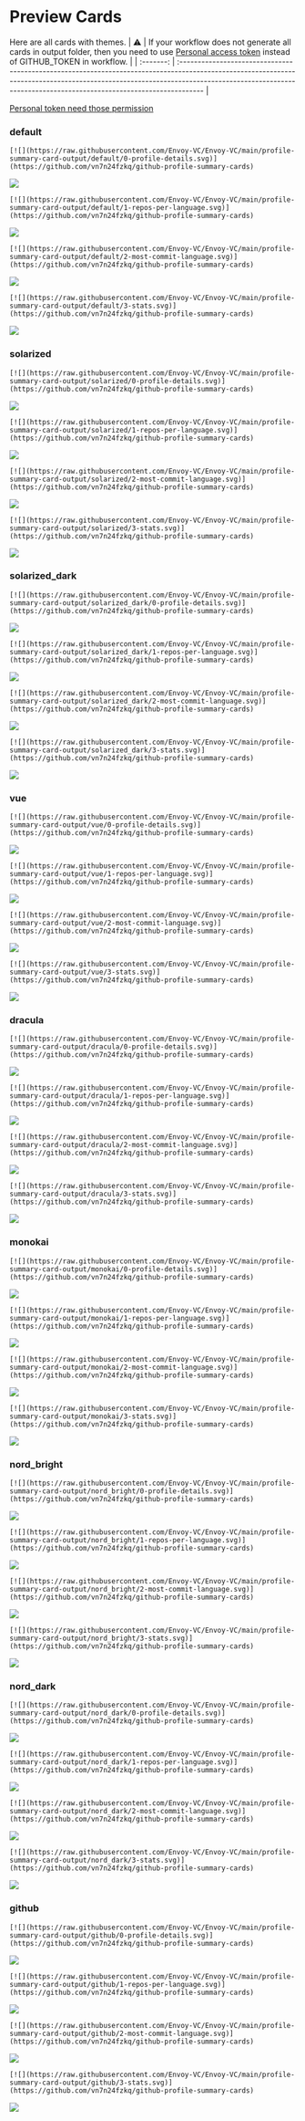 
# Preview Cards

Here are all cards with themes.
| :warning: | If your workflow does not generate all cards in output folder, then you need to use [Personal access token](https://docs.github.com/en/actions/configuring-and-managing-workflows/creating-and-storing-encrypted-secrets) instead of GITHUB_TOKEN in workflow. |
| :-------: | :------------------------------------------------------------------------------------------------------------------------------------------------------------------------------------------------------------------------------------------------ |

[Personal token need those permission](https://github.com/vn7n24fzkq/github-profile-summary-cards/wiki/Personal-access-token-permissions)


### default


```
[![](https://raw.githubusercontent.com/Envoy-VC/Envoy-VC/main/profile-summary-card-output/default/0-profile-details.svg)](https://github.com/vn7n24fzkq/github-profile-summary-cards)
```
![](https://raw.githubusercontent.com/Envoy-VC/Envoy-VC/main/profile-summary-card-output/default/0-profile-details.svg)


```
[![](https://raw.githubusercontent.com/Envoy-VC/Envoy-VC/main/profile-summary-card-output/default/1-repos-per-language.svg)](https://github.com/vn7n24fzkq/github-profile-summary-cards)
```
![](https://raw.githubusercontent.com/Envoy-VC/Envoy-VC/main/profile-summary-card-output/default/1-repos-per-language.svg)


```
[![](https://raw.githubusercontent.com/Envoy-VC/Envoy-VC/main/profile-summary-card-output/default/2-most-commit-language.svg)](https://github.com/vn7n24fzkq/github-profile-summary-cards)
```
![](https://raw.githubusercontent.com/Envoy-VC/Envoy-VC/main/profile-summary-card-output/default/2-most-commit-language.svg)


```
[![](https://raw.githubusercontent.com/Envoy-VC/Envoy-VC/main/profile-summary-card-output/default/3-stats.svg)](https://github.com/vn7n24fzkq/github-profile-summary-cards)
```
![](https://raw.githubusercontent.com/Envoy-VC/Envoy-VC/main/profile-summary-card-output/default/3-stats.svg)


### solarized


```
[![](https://raw.githubusercontent.com/Envoy-VC/Envoy-VC/main/profile-summary-card-output/solarized/0-profile-details.svg)](https://github.com/vn7n24fzkq/github-profile-summary-cards)
```
![](https://raw.githubusercontent.com/Envoy-VC/Envoy-VC/main/profile-summary-card-output/solarized/0-profile-details.svg)


```
[![](https://raw.githubusercontent.com/Envoy-VC/Envoy-VC/main/profile-summary-card-output/solarized/1-repos-per-language.svg)](https://github.com/vn7n24fzkq/github-profile-summary-cards)
```
![](https://raw.githubusercontent.com/Envoy-VC/Envoy-VC/main/profile-summary-card-output/solarized/1-repos-per-language.svg)


```
[![](https://raw.githubusercontent.com/Envoy-VC/Envoy-VC/main/profile-summary-card-output/solarized/2-most-commit-language.svg)](https://github.com/vn7n24fzkq/github-profile-summary-cards)
```
![](https://raw.githubusercontent.com/Envoy-VC/Envoy-VC/main/profile-summary-card-output/solarized/2-most-commit-language.svg)


```
[![](https://raw.githubusercontent.com/Envoy-VC/Envoy-VC/main/profile-summary-card-output/solarized/3-stats.svg)](https://github.com/vn7n24fzkq/github-profile-summary-cards)
```
![](https://raw.githubusercontent.com/Envoy-VC/Envoy-VC/main/profile-summary-card-output/solarized/3-stats.svg)


### solarized_dark


```
[![](https://raw.githubusercontent.com/Envoy-VC/Envoy-VC/main/profile-summary-card-output/solarized_dark/0-profile-details.svg)](https://github.com/vn7n24fzkq/github-profile-summary-cards)
```
![](https://raw.githubusercontent.com/Envoy-VC/Envoy-VC/main/profile-summary-card-output/solarized_dark/0-profile-details.svg)


```
[![](https://raw.githubusercontent.com/Envoy-VC/Envoy-VC/main/profile-summary-card-output/solarized_dark/1-repos-per-language.svg)](https://github.com/vn7n24fzkq/github-profile-summary-cards)
```
![](https://raw.githubusercontent.com/Envoy-VC/Envoy-VC/main/profile-summary-card-output/solarized_dark/1-repos-per-language.svg)


```
[![](https://raw.githubusercontent.com/Envoy-VC/Envoy-VC/main/profile-summary-card-output/solarized_dark/2-most-commit-language.svg)](https://github.com/vn7n24fzkq/github-profile-summary-cards)
```
![](https://raw.githubusercontent.com/Envoy-VC/Envoy-VC/main/profile-summary-card-output/solarized_dark/2-most-commit-language.svg)


```
[![](https://raw.githubusercontent.com/Envoy-VC/Envoy-VC/main/profile-summary-card-output/solarized_dark/3-stats.svg)](https://github.com/vn7n24fzkq/github-profile-summary-cards)
```
![](https://raw.githubusercontent.com/Envoy-VC/Envoy-VC/main/profile-summary-card-output/solarized_dark/3-stats.svg)


### vue


```
[![](https://raw.githubusercontent.com/Envoy-VC/Envoy-VC/main/profile-summary-card-output/vue/0-profile-details.svg)](https://github.com/vn7n24fzkq/github-profile-summary-cards)
```
![](https://raw.githubusercontent.com/Envoy-VC/Envoy-VC/main/profile-summary-card-output/vue/0-profile-details.svg)


```
[![](https://raw.githubusercontent.com/Envoy-VC/Envoy-VC/main/profile-summary-card-output/vue/1-repos-per-language.svg)](https://github.com/vn7n24fzkq/github-profile-summary-cards)
```
![](https://raw.githubusercontent.com/Envoy-VC/Envoy-VC/main/profile-summary-card-output/vue/1-repos-per-language.svg)


```
[![](https://raw.githubusercontent.com/Envoy-VC/Envoy-VC/main/profile-summary-card-output/vue/2-most-commit-language.svg)](https://github.com/vn7n24fzkq/github-profile-summary-cards)
```
![](https://raw.githubusercontent.com/Envoy-VC/Envoy-VC/main/profile-summary-card-output/vue/2-most-commit-language.svg)


```
[![](https://raw.githubusercontent.com/Envoy-VC/Envoy-VC/main/profile-summary-card-output/vue/3-stats.svg)](https://github.com/vn7n24fzkq/github-profile-summary-cards)
```
![](https://raw.githubusercontent.com/Envoy-VC/Envoy-VC/main/profile-summary-card-output/vue/3-stats.svg)


### dracula


```
[![](https://raw.githubusercontent.com/Envoy-VC/Envoy-VC/main/profile-summary-card-output/dracula/0-profile-details.svg)](https://github.com/vn7n24fzkq/github-profile-summary-cards)
```
![](https://raw.githubusercontent.com/Envoy-VC/Envoy-VC/main/profile-summary-card-output/dracula/0-profile-details.svg)


```
[![](https://raw.githubusercontent.com/Envoy-VC/Envoy-VC/main/profile-summary-card-output/dracula/1-repos-per-language.svg)](https://github.com/vn7n24fzkq/github-profile-summary-cards)
```
![](https://raw.githubusercontent.com/Envoy-VC/Envoy-VC/main/profile-summary-card-output/dracula/1-repos-per-language.svg)


```
[![](https://raw.githubusercontent.com/Envoy-VC/Envoy-VC/main/profile-summary-card-output/dracula/2-most-commit-language.svg)](https://github.com/vn7n24fzkq/github-profile-summary-cards)
```
![](https://raw.githubusercontent.com/Envoy-VC/Envoy-VC/main/profile-summary-card-output/dracula/2-most-commit-language.svg)


```
[![](https://raw.githubusercontent.com/Envoy-VC/Envoy-VC/main/profile-summary-card-output/dracula/3-stats.svg)](https://github.com/vn7n24fzkq/github-profile-summary-cards)
```
![](https://raw.githubusercontent.com/Envoy-VC/Envoy-VC/main/profile-summary-card-output/dracula/3-stats.svg)


### monokai


```
[![](https://raw.githubusercontent.com/Envoy-VC/Envoy-VC/main/profile-summary-card-output/monokai/0-profile-details.svg)](https://github.com/vn7n24fzkq/github-profile-summary-cards)
```
![](https://raw.githubusercontent.com/Envoy-VC/Envoy-VC/main/profile-summary-card-output/monokai/0-profile-details.svg)


```
[![](https://raw.githubusercontent.com/Envoy-VC/Envoy-VC/main/profile-summary-card-output/monokai/1-repos-per-language.svg)](https://github.com/vn7n24fzkq/github-profile-summary-cards)
```
![](https://raw.githubusercontent.com/Envoy-VC/Envoy-VC/main/profile-summary-card-output/monokai/1-repos-per-language.svg)


```
[![](https://raw.githubusercontent.com/Envoy-VC/Envoy-VC/main/profile-summary-card-output/monokai/2-most-commit-language.svg)](https://github.com/vn7n24fzkq/github-profile-summary-cards)
```
![](https://raw.githubusercontent.com/Envoy-VC/Envoy-VC/main/profile-summary-card-output/monokai/2-most-commit-language.svg)


```
[![](https://raw.githubusercontent.com/Envoy-VC/Envoy-VC/main/profile-summary-card-output/monokai/3-stats.svg)](https://github.com/vn7n24fzkq/github-profile-summary-cards)
```
![](https://raw.githubusercontent.com/Envoy-VC/Envoy-VC/main/profile-summary-card-output/monokai/3-stats.svg)


### nord_bright


```
[![](https://raw.githubusercontent.com/Envoy-VC/Envoy-VC/main/profile-summary-card-output/nord_bright/0-profile-details.svg)](https://github.com/vn7n24fzkq/github-profile-summary-cards)
```
![](https://raw.githubusercontent.com/Envoy-VC/Envoy-VC/main/profile-summary-card-output/nord_bright/0-profile-details.svg)


```
[![](https://raw.githubusercontent.com/Envoy-VC/Envoy-VC/main/profile-summary-card-output/nord_bright/1-repos-per-language.svg)](https://github.com/vn7n24fzkq/github-profile-summary-cards)
```
![](https://raw.githubusercontent.com/Envoy-VC/Envoy-VC/main/profile-summary-card-output/nord_bright/1-repos-per-language.svg)


```
[![](https://raw.githubusercontent.com/Envoy-VC/Envoy-VC/main/profile-summary-card-output/nord_bright/2-most-commit-language.svg)](https://github.com/vn7n24fzkq/github-profile-summary-cards)
```
![](https://raw.githubusercontent.com/Envoy-VC/Envoy-VC/main/profile-summary-card-output/nord_bright/2-most-commit-language.svg)


```
[![](https://raw.githubusercontent.com/Envoy-VC/Envoy-VC/main/profile-summary-card-output/nord_bright/3-stats.svg)](https://github.com/vn7n24fzkq/github-profile-summary-cards)
```
![](https://raw.githubusercontent.com/Envoy-VC/Envoy-VC/main/profile-summary-card-output/nord_bright/3-stats.svg)


### nord_dark


```
[![](https://raw.githubusercontent.com/Envoy-VC/Envoy-VC/main/profile-summary-card-output/nord_dark/0-profile-details.svg)](https://github.com/vn7n24fzkq/github-profile-summary-cards)
```
![](https://raw.githubusercontent.com/Envoy-VC/Envoy-VC/main/profile-summary-card-output/nord_dark/0-profile-details.svg)


```
[![](https://raw.githubusercontent.com/Envoy-VC/Envoy-VC/main/profile-summary-card-output/nord_dark/1-repos-per-language.svg)](https://github.com/vn7n24fzkq/github-profile-summary-cards)
```
![](https://raw.githubusercontent.com/Envoy-VC/Envoy-VC/main/profile-summary-card-output/nord_dark/1-repos-per-language.svg)


```
[![](https://raw.githubusercontent.com/Envoy-VC/Envoy-VC/main/profile-summary-card-output/nord_dark/2-most-commit-language.svg)](https://github.com/vn7n24fzkq/github-profile-summary-cards)
```
![](https://raw.githubusercontent.com/Envoy-VC/Envoy-VC/main/profile-summary-card-output/nord_dark/2-most-commit-language.svg)


```
[![](https://raw.githubusercontent.com/Envoy-VC/Envoy-VC/main/profile-summary-card-output/nord_dark/3-stats.svg)](https://github.com/vn7n24fzkq/github-profile-summary-cards)
```
![](https://raw.githubusercontent.com/Envoy-VC/Envoy-VC/main/profile-summary-card-output/nord_dark/3-stats.svg)


### github


```
[![](https://raw.githubusercontent.com/Envoy-VC/Envoy-VC/main/profile-summary-card-output/github/0-profile-details.svg)](https://github.com/vn7n24fzkq/github-profile-summary-cards)
```
![](https://raw.githubusercontent.com/Envoy-VC/Envoy-VC/main/profile-summary-card-output/github/0-profile-details.svg)


```
[![](https://raw.githubusercontent.com/Envoy-VC/Envoy-VC/main/profile-summary-card-output/github/1-repos-per-language.svg)](https://github.com/vn7n24fzkq/github-profile-summary-cards)
```
![](https://raw.githubusercontent.com/Envoy-VC/Envoy-VC/main/profile-summary-card-output/github/1-repos-per-language.svg)


```
[![](https://raw.githubusercontent.com/Envoy-VC/Envoy-VC/main/profile-summary-card-output/github/2-most-commit-language.svg)](https://github.com/vn7n24fzkq/github-profile-summary-cards)
```
![](https://raw.githubusercontent.com/Envoy-VC/Envoy-VC/main/profile-summary-card-output/github/2-most-commit-language.svg)


```
[![](https://raw.githubusercontent.com/Envoy-VC/Envoy-VC/main/profile-summary-card-output/github/3-stats.svg)](https://github.com/vn7n24fzkq/github-profile-summary-cards)
```
![](https://raw.githubusercontent.com/Envoy-VC/Envoy-VC/main/profile-summary-card-output/github/3-stats.svg)

